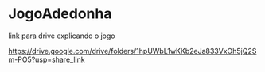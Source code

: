 # JogoAdedonha

link para drive explicando o jogo

https://drive.google.com/drive/folders/1hpUWbL1wKKb2eJa833VxOh5jQ2Sm-PO5?usp=share_link
